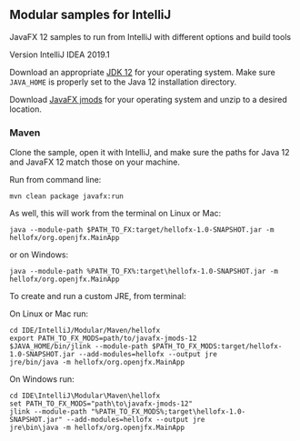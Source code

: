 ## Modular samples for IntelliJ

JavaFX 12 samples to run from IntelliJ with different options and build tools

Version IntelliJ IDEA 2019.1

Download an appropriate [JDK 12](https://jdk.java.net/12/) for your operating system. Make sure `JAVA_HOME` 
is properly set to the Java 12 installation directory. 

Download [JavaFX jmods](https://gluonhq.com/products/javafx/) for your operating 
system and unzip to a desired location.

### Maven

Clone the sample, open it with IntelliJ, and make sure the paths for Java 12 and 
JavaFX 12 match those on your machine.

Run from command line:

    mvn clean package javafx:run

As well, this will work from the terminal on Linux or Mac:

    java --module-path $PATH_TO_FX:target/hellofx-1.0-SNAPSHOT.jar -m hellofx/org.openjfx.MainApp

or on Windows:
    
    java --module-path %PATH_TO_FX%:target\hellofx-1.0-SNAPSHOT.jar -m hellofx/org.openjfx.MainApp

To create and run a custom JRE, from terminal:

On Linux or Mac run:

    cd IDE/IntelliJ/Modular/Maven/hellofx
    export PATH_TO_FX_MODS=path/to/javafx-jmods-12
    $JAVA_HOME/bin/jlink --module-path $PATH_TO_FX_MODS:target/hellofx-1.0-SNAPSHOT.jar --add-modules=hellofx --output jre
    jre/bin/java -m hellofx/org.openjfx.MainApp

On Windows run:

    cd IDE\IntelliJ\Modular\Maven\hellofx
    set PATH_TO_FX_MODS="path\to\javafx-jmods-12"
    jlink --module-path "%PATH_TO_FX_MODS%;target\hellofx-1.0-SNAPSHOT.jar" --add-modules=hellofx --output jre
    jre\bin\java -m hellofx/org.openjfx.MainApp